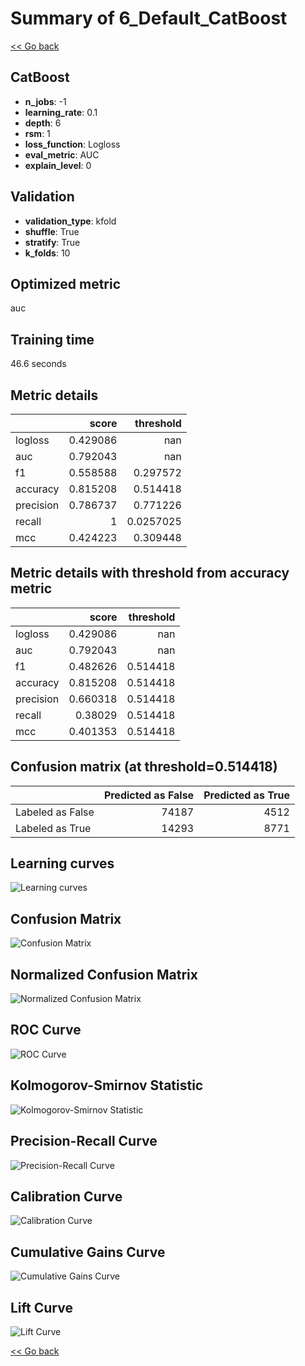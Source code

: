 # Summary of 6_Default_CatBoost

[<< Go back](../README.md)


## CatBoost
- **n_jobs**: -1
- **learning_rate**: 0.1
- **depth**: 6
- **rsm**: 1
- **loss_function**: Logloss
- **eval_metric**: AUC
- **explain_level**: 0

## Validation
 - **validation_type**: kfold
 - **shuffle**: True
 - **stratify**: True
 - **k_folds**: 10

## Optimized metric
auc

## Training time

46.6 seconds

## Metric details
|           |    score |   threshold |
|:----------|---------:|------------:|
| logloss   | 0.429086 | nan         |
| auc       | 0.792043 | nan         |
| f1        | 0.558588 |   0.297572  |
| accuracy  | 0.815208 |   0.514418  |
| precision | 0.786737 |   0.771226  |
| recall    | 1        |   0.0257025 |
| mcc       | 0.424223 |   0.309448  |


## Metric details with threshold from accuracy metric
|           |    score |   threshold |
|:----------|---------:|------------:|
| logloss   | 0.429086 |  nan        |
| auc       | 0.792043 |  nan        |
| f1        | 0.482626 |    0.514418 |
| accuracy  | 0.815208 |    0.514418 |
| precision | 0.660318 |    0.514418 |
| recall    | 0.38029  |    0.514418 |
| mcc       | 0.401353 |    0.514418 |


## Confusion matrix (at threshold=0.514418)
|                  |   Predicted as False |   Predicted as True |
|:-----------------|---------------------:|--------------------:|
| Labeled as False |                74187 |                4512 |
| Labeled as True  |                14293 |                8771 |

## Learning curves
![Learning curves](learning_curves.png)
## Confusion Matrix

![Confusion Matrix](confusion_matrix.png)


## Normalized Confusion Matrix

![Normalized Confusion Matrix](confusion_matrix_normalized.png)


## ROC Curve

![ROC Curve](roc_curve.png)


## Kolmogorov-Smirnov Statistic

![Kolmogorov-Smirnov Statistic](ks_statistic.png)


## Precision-Recall Curve

![Precision-Recall Curve](precision_recall_curve.png)


## Calibration Curve

![Calibration Curve](calibration_curve_curve.png)


## Cumulative Gains Curve

![Cumulative Gains Curve](cumulative_gains_curve.png)


## Lift Curve

![Lift Curve](lift_curve.png)



[<< Go back](../README.md)
